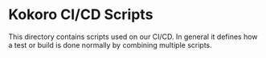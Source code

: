 # Kokoro CI/CD Scripts

This directory contains scripts used on our CI/CD.  In general 
it defines how a test or build is done normally by combining multiple scripts.
